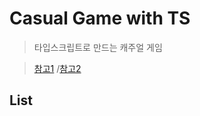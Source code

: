 # Casual Game with TS

> 타입스크립트로 만드는 캐주얼 게임

> [참고1](https://doodlegames.io/) /[참고2](https://www.crazygames.com/)

## List
